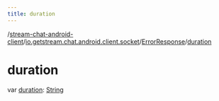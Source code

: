 ```yaml
---
title: duration
---
```

/[stream-chat-android-client](../../index.md)/[io.getstream.chat.android.client.socket](../index.md)/[ErrorResponse](index.md)/[duration](duration.md)  
  
  
  
# duration  
var [duration](duration.md): [String](https://kotlinlang.org/api/latest/jvm/stdlib/kotlin/-string/index.html)
